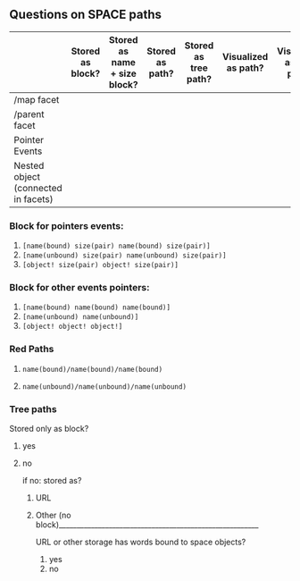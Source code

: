 

## Questions on SPACE paths

|                                     | Stored as block? | Stored as name + size block? | Stored as path? | Stored as tree path? | Visualized as path? | Visualized as tree path? | returned as path by functions? | returned as tree path by functions? |
| ----------------------------------- | ---------------- | ---------------------------- | --------------- | -------------------- | ------------------- | ------------------------ | ------------------------------ | ----------------------------------- |
| /map facet                          |                  |                              |                 |                      |                     |                          |                                |                                     |
| /parent facet                       |                  |                              |                 |                      |                     |                          |                                |                                     |
| Pointer Events                      |                  |                              |                 |                      |                     |                          |                                |                                     |
| Nested object (connected in facets) |                  |                              |                 |                      |                     |                          |                                |                                     |

### Block for pointers events: 

1) `[name(bound) size(pair) name(bound) size(pair)]`
2) `[name(unbound) size(pair) name(unbound) size(pair)]`
3) `[object! size(pair) object! size(pair)]`

### Block for other events pointers: 

1) `[name(bound) name(bound) name(bound)]`
2) `[name(unbound) name(unbound)]`
3) `[object! object! object!]`

### Red Paths

1) `name(bound)/name(bound)/name(bound)`

2) `name(unbound)/name(unbound)/name(unbound)`

### Tree paths

Stored only as block? 

1) yes

2) no

   if no: stored as?

   1) URL

   2) Other (no block)________________________________________________________


      
      URL or other storage has words bound to space objects?

      1) yes
      2) no

